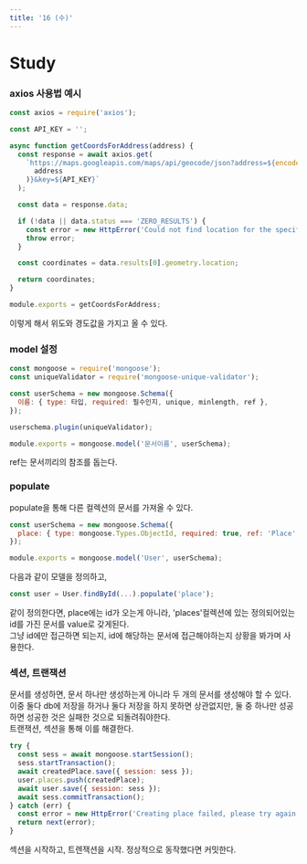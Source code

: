 ```yaml
---
title: '16 (수)'
---
```


# Study

### axios 사용법 예시

```js
const axios = require('axios');

const API_KEY = '';

async function getCoordsForAddress(address) {
  const response = await axios.get(
    `https://maps.googleapis.com/maps/api/geocode/json?address=${encodeURIComponent(
      address
    )}&key=${API_KEY}`
  );

  const data = response.data;

  if (!data || data.status === 'ZERO_RESULTS') {
    const error = new HttpError('Could not find location for the specified address.', 422);
    throw error;
  }

  const coordinates = data.results[0].geometry.location;

  return coordinates;
}

module.exports = getCoordsForAddress;
```

이렇게 해서 위도와 경도값을 가지고 올 수 있다.

### model 설정

```js
const mongoose = require('mongoose');
const uniqueValidator = require('mongoose-unique-validator');

const userSchema = new mongoose.Schema({
  이름: { type: 타입, required: 필수인지, unique, minlength, ref },
});

userschema.plugin(uniqueValidator);

module.exports = mongoose.model('문서이름', userSchema);
```

ref는 문서끼리의 참조를 돕는다.

### populate

populate을 통해 다른 컬렉션의 문서를 가져올 수 있다.

```js
const userSchema = new mongoose.Schema({
  place: { type: mongoose.Types.ObjectId, required: true, ref: 'Place' },
});

module.exports = mongoose.model('User', userSchema);
```

다음과 같이 모델을 정의하고,

```js
const user = User.findById(...).populate('place');
```

같이 정의한다면, place에는 id가 오는게 아니라, 'places'컬렉션에 있는 정의되어있는 id를 가진 문서를 value로 갖게된다.  
그냥 id에만 접근하면 되는지, id에 해당하는 문서에 접근해야하는지 상황을 봐가며 사용한다.

### 섹션, 트랜잭션

문서를 생성하면, 문서 하나만 생성하는게 아니라 두 개의 문서를 생성해야 할 수 있다.  
이중 둘다 db에 저장을 하거나 둘다 저장을 하지 못하면 상관없지만, 둘 중 하나만 성공하면 성공한 것은 실패한 것으로 되돌려줘야한다.  
트랜잭션, 섹션을 통해 이를 해결한다.

```js
try {
  const sess = await mongoose.startSession();
  sess.startTransaction();
  await createdPlace.save({ session: sess });
  user.places.push(createdPlace);
  await user.save({ session: sess });
  await sess.commitTransaction();
} catch (err) {
  const error = new HttpError('Creating place failed, please try again.', 500);
  return next(error);
}
```

섹션을 시작하고, 트렌잭션을 시작. 정상적으로 동작했다면 커밋한다.
